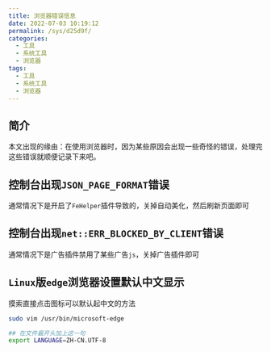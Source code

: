 ```yaml
---
title: 浏览器错误信息
date: 2022-07-03 10:19:12
permalink: /sys/d25d9f/
categories:
  - 工具
  - 系统工具
  - 浏览器
tags:
  - 工具
  - 系统工具
  - 浏览器
---
```


## 简介

本文出现的缘由：在使用浏览器时，因为某些原因会出现一些奇怪的错误，处理完这些错误就顺便记录下来吧。

<!-- more -->

## 控制台出现`JSON_PAGE_FORMAT`错误

通常情况下是开启了`FeHelper`插件导致的，关掉自动美化，然后刷新页面即可

## 控制台出现`net::ERR_BLOCKED_BY_CLIENT`错误

通常情况下是广告插件禁用了某些广告`js`，关掉广告插件即可

## `Linux`版`edge`浏览器设置默认中文显示

摸索直接点击图标可以默认起中文的方法

``` bash
sudo vim /usr/bin/microsoft-edge

## 在文件最开头加上这一句
export LANGUAGE=ZH-CN.UTF-8
```